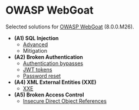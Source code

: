 # OWASP WebGoat

Selected solutions for [OWASP WebGoat](https://owasp.org/www-project-webgoat/) (8.0.0.M26).

- **(A1) SQL Injection**
    - [Advanced](01-sqli_advanced.md)
    - Mitigation
- **(A2) Broken Authentication**
    - [Authentication bypasses](02-broken-auth_bypasses.md)
    - [JWT tokens](02-broken-auth_jwt-tokens.md)
    - [Password reset](02-broken-auth_password-reset.md)
- **(A4) XML External Entities (XXE)**
    - [XXE](04-xxe.md)
- **(A5) Broken Access Control**
    - [Insecure Direct Object References](05-idor.md)